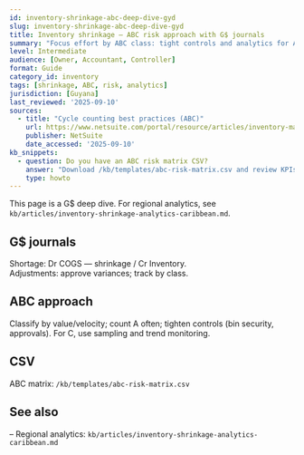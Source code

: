 ```yaml
---
id: inventory-shrinkage-abc-deep-dive-gyd
slug: inventory-shrinkage-abc-deep-dive-gyd
title: Inventory shrinkage — ABC risk approach with G$ journals
summary: "Focus effort by ABC class: tight controls and analytics for A items, sampling for C. Includes G$ entries, an ABC risk matrix CSV, and monthly KPIs."
level: Intermediate
audience: [Owner, Accountant, Controller]
format: Guide
category_id: inventory
tags: [shrinkage, ABC, risk, analytics]
jurisdiction: [Guyana]
last_reviewed: '2025-09-10'
sources:
  - title: "Cycle counting best practices (ABC)"
    url: https://www.netsuite.com/portal/resource/articles/inventory-management/using-inventory-control-software-for-cycle-counting.shtml
    publisher: NetSuite
    date_accessed: '2025-09-10'
kb_snippets:
  - question: Do you have an ABC risk matrix CSV?
    answer: "Download /kb/templates/abc-risk-matrix.csv and review KPIs monthly (shrink % by class, high-risk SKUs)."
    type: howto
---
```


This page is a G$ deep dive. For regional analytics, see `kb/articles/inventory-shrinkage-analytics-caribbean.md`.

## G$ journals
Shortage: Dr COGS — shrinkage / Cr Inventory.  
Adjustments: approve variances; track by class.

## ABC approach
Classify by value/velocity; count A often; tighten controls (bin security, approvals). For C, use sampling and trend monitoring.

## CSV
ABC matrix: `/kb/templates/abc-risk-matrix.csv`

## See also
– Regional analytics: `kb/articles/inventory-shrinkage-analytics-caribbean.md`

